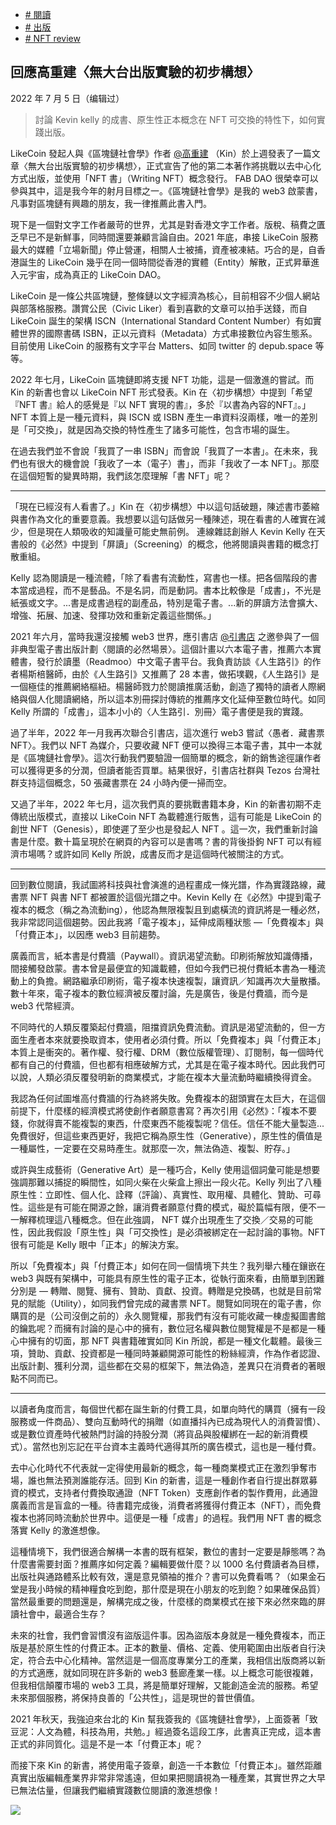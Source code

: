 +   [# 閱讀](https://matters.town/tags/30-%E9%96%B1%E8%AE%80)
+   [# 出版](https://matters.town/tags/1604-%E5%87%BA%E7%89%88)
+   [# NFT review](https://matters.town/tags/105989-NFT-review)

## 回應高重建〈無大台出版實驗的初步構想〉

2022 年 7 月 5 日（编辑过）

>討論 Kevin kelly 的成書、原生性正本概念在 NFT 可交換的特性下，如何實踐出版。

LikeCoin 發起人與《區塊鏈社會學》作者 ﻿[@高重建](https://matters.town/@ckxpress)﻿ （Kin）於上週發表了一篇文章〈無大台出版實驗的初步構想〉，正式宣告了他的第二本著作將挑戰以去中心化方式出版，並使用「NFT 書」（Writing NFT）概念發行。 FAB DAO 很榮幸可以參與其中，這是我今年的射月目標之一。《區塊鏈社會學》是我的 web3 啟蒙書，凡事對區塊鏈有興趣的朋友，我一律推薦此書入門。

現下是一個對文字工作者嚴苛的世界，尤其是對香港文字工作者。版稅、稿費之匱乏早已不是新鮮事，同時間還要兼顧言論自由。2021 年底，串接 LikeCoin 服務最大的媒體「立場新聞」停止營運，相關人士被捕，資產被凍結。巧合的是，自香港誕生的 LikeCoin 幾乎在同一個時間從香港的實體（Entity）解散，正式昇華進入元宇宙，成為真正的 LikeCoin DAO。

LikeCoin 是一條公共區塊鏈，整條鏈以文字經濟為核心，目前相容不少個人網站與部落格服務。讚賞公民（Civic Liker）看到喜歡的文章可以拍手送錢，而自 LikeCoin 誕生的架構 ISCN（International Standard Content Number）有如實體世界的國際書碼 ISBN，正以元資料（Metadata）方式串接數位內容生態系。目前使用 LikeCoin 的服務有文字平台 Matters、如同 twitter 的 depub.space 等等。

2022 年七月，LikeCoin 區塊鏈即將支援 NFT 功能，這是一個激進的嘗試。而 Kin 的新書也會以 LikeCoin NFT 形式發表。Kin 在〈初步構想〉中提到「希望『NFT 書』給人的感覺是『以 NFT 實現的書』，多於『以書為內容的NFT』。」NFT 本質上是一種元資料，與 ISCN 或 ISBN 產生一串資料沒兩樣，唯一的差別是「可交換」，就是因為交換的特性產生了諸多可能性，包含市場的誕生。

在過去我們並不會說「我買了一串 ISBN」而會說「我買了一本書」。在未來，我們也有很大的機會說「我收了一本（電子）書」，而非「我收了一本 NFT」。那麼在這個短暫的變異時期，我們該怎麼理解「書 NFT」呢？

* * *

「現在已經沒有人看書了。」Kin 在〈初步構想〉中以這句話破題，陳述書市萎縮與書作為文化的重要意義。我想要以這句話做另一種陳述，現在看書的人確實在減少，但是現在人類吸收的知識量可能史無前例。 連線雜誌創辦人 Kevin Kelly 在天書般的《必然》中提到「屏讀」（Screening）的概念，他將閱讀與書籍的概念打散重組。

Kelly 認為閱讀是一種流體，「除了看書有流動性，寫書也一樣。把各個階段的書本當成過程，而不是藝品。不是名詞，而是動詞。書本比較像是「成書」，不光是紙張或文字。...書是成書過程的副產品，特別是電子書。...新的屏讀方法會擴大、增強、拓展、加速、發揮功效和重新定義這些關係。」

2021 年六月，當時我還沒接觸 web3 世界，應引書店 ﻿[@引書店](https://matters.town/@Reference)﻿ 之邀參與了一個非典型電子書出版計劃〈閱讀的必然場景〉。這個計畫以六本電子書，推薦六本實體書，發行於讀墨（Readmoo）中文電子書平台。我負責訪談《人生路引》的作者楊斯棓醫師，由於《人生路引》又推薦了 28 本書，做拓墣觀，《人生路引》是一個極佳的推薦網絡樞紐。楊醫師戮力於閱讀推廣活動，創造了獨特的讀者人際網絡與個人化閱讀網絡，所以這本別冊探討傳統的推薦序文化延伸至數位時代。如同 Kelly 所謂的「成書」，這本小小的〈人生路引．別冊〉電子書便是我的實踐。

過了半年，2022 年一月我再次聯合引書店，這次進行 web3 嘗試〈愚者．藏書票 NFT〉。我們以 NFT 為媒介，只要收藏 NFT 便可以換得三本電子書，其中一本就是《區塊鏈社會學》。這次行動我們要驗證一個簡單的概念，新的銷售途徑讓作者可以獲得更多的分潤，但讀者能否買單。結果很好，引書店社群與 Tezos 台灣社群支持這個概念，50 張藏書票在 24 小時內便一掃而空。

又過了半年，2022 年七月，這次我們真的要挑戰書籍本身，Kin 的新書初期不走傳統出版模式，直接以 LikeCoin NFT 為載體進行販售，這有可能是 LikeCoin 的創世 NFT（Genesis），即使遲了至少也是發起人 NFT 。這一次，我們重新討論書是什麼。數十篇呈現於在網頁的內容可以是書嗎？書的背後掛鉤 NFT 可以有經濟市場嗎？或許如同 Kelly 所說，成書反而才是這個時代被關注的方式。

* * *

回到數位閱讀，我試圖將科技與社會演進的過程畫成一條光譜，作為實踐路線，藏書票 NFT 與書 NFT 都被置於這個光譜之中。Kevin Kelly 在《必然》中提到電子複本的概念（稱之為流動ing），他認為無限複製且到處橫流的資訊將是一種必然，我非常認同這個趨勢。因此我將「電子複本」，延伸成兩種狀態 —「免費複本」與「付費正本」，以因應 web3 目前趨勢。

廣義而言，紙本書是付費牆（Paywall）。資訊渴望流動。印刷術解放知識傳播，間接觸發啟蒙。書本曾是最便宜的知識載體，但如今我們已視付費紙本書為一種流動上的負擔。網路繼承印刷術，電子複本快速複製，讓資訊／知識再次大量散播。數十年來，電子複本的數位經濟被反覆討論，先是廣告，後是付費牆，而今是 web3 代幣經濟。

不同時代的人類反覆築起付費牆，阻擋資訊免費流動。資訊是渴望流動的，但一方面生產者本來就要換取資本，使用者必須付費。所以「免費複本」與「付費正本」本質上是衝突的。著作權、發行權、DRM（數位版權管理）、訂閱制，每一個時代都有自己的付費牆，但也都有相應破解方式，尤其是在電子複本時代。因此我們可以說，人類必須反覆發明新的商業模式，才能在複本大量流動時繼續換得資金。

我認為任何試圖堆高付費牆的行為終將失敗。免費複本的甜頭實在太巨大，在這個前提下，什麼樣的經濟模式將使創作者願意書寫？再次引用《必然》：「複本不要錢，你就得賣不能複製的東西，什麼東西不能複製呢？信任。信任不能大量製造...免費很好，但這些東西更好，我把它稱為原生性（Generative），原生性的價值是一種屬性，一定要在交易時產生。就那麼一次，無法偽造、複製、貯存。」

或許與生成藝術（Generative Art）是一種巧合，Kelly 使用這個詞彙可能是想要強調那難以捕捉的瞬間性，如同火柴在火柴盒上擦出一段火花。Kelly 列出了八種原生性：立即性、個人化、詮釋（評論）、真實性、取用權、具體化、贊助、可尋性。這些是有可能在開源之餘，讓消費者願意付費的模式，礙於篇幅有限，便不一一解釋梳理這八種概念。但在此強調， NFT 媒介出現產生了交換／交易的可能性，因此我假設「原生性」與「可交換性」是必須被綁定在一起討論的事物。NFT 很有可能是 Kelly 眼中「正本」的解決方案。

所以「免費複本」與「付費正本」如何在同一個情境下共生？我列舉六種在鑲嵌在 web3 與既有架構中，可能具有原生性的電子正本，從執行面來看，由簡單到困難分別是 — 轉贈、閱覽、擁有、贊助、貢獻、投資。轉贈是兌換碼，也就是目前常見的賦能（Utility），如同我們曾完成的藏書票 NFT。閱覽如同現在的電子書，你購買的是（公司沒倒之前的）永久閱覽權，那我們有沒有可能收藏一棟虛擬圖書館的鑰匙呢？而擁有討論的是心中的擁有，數位冠名權與數位閱覽權是不是都是一種心中擁有的切面，那 NFT 與書籍確實如同 Kin 所說，都是一種文化載體。最後三項，贊助、貢獻、投資都是一種同時兼顧開源可能性的粉絲經濟，作為作者認證、出版計劃、獲利分潤，這些都在交易的框架下，無法偽造，差異只在消費者的著眼點不同而已。

* * *

以讀者角度而言，每個世代都在誕生新的付費工具，如單向時代的購買（擁有一段服務或一件商品）、雙向互動時代的捐贈（如直播抖內已成為現代人的消費習慣）、或是數位資產時代被熱門討論的持股分潤（將貨品與股權綁在一起的新消費模式）。當然也別忘記在平台資本主義時代適得其所的廣告模式，這也是一種付費。

去中心化時代不代表就一定得使用最新的概念，每一種商業模式正在激烈爭奪市場，誰也無法預測誰能存活。回到 Kin 的新書，這是一種創作者自行提出群眾募資的模式，支持者付費換取通證（NFT Token）支應創作者的製作費用，此通證廣義而言是盲盒的一種。待書籍完成後，消費者將獲得付費正本（NFT），而免費複本也將同時流動於世界中。這便是一種「成書」的過程。我們用 NFT 書的概念落實 Kelly 的激進想像。

這種情境下，我們很適合解構一本書的既有框架，數位的書封一定要是靜態嗎？為什麼書需要封面？推薦序如何定義？編輯要做什麼？以 1000 名付費讀者為目標，出版社與通路體系比較有效，還是意見領袖的推介？書可以免費看嗎？（如果金石堂是我小時候的精神糧食吃到飽，那什麼是現在小朋友的吃到飽？如果確保品質）當然最重要的問題還是，解構完成之後，什麼樣的商業模式在接下來必然來臨的屏讀社會中，最適合生存？

未來的社會，我們會習慣沒有盜版這件事。因為盜版本身就是一種免費複本，而正版是基於原生性的付費正本。正本的數量、價格、定義、使用範圍由出版者自行決定，符合去中心化精神。當然這是一個高度專業分工的產業，我相信出版商將以新的方式適應，就如同現在許多新的 web3 藝廊產業一樣。以上概念可能很複雜，但我相信顛覆市場的 web3 工具，將是簡單好理解，又能創造金流的服務。希望未來那個服務，將保持良善的「公共性」，這是現世的普世價值。

2021 年秋天，我強迫來台北的 Kin 幫我簽我的《區塊鏈社會學》，上面簽著「致豆泥：人文為體，科技為用，共勉。」經過簽名這段工序，此書真正完成，這本書正式的非同質化。這是不是一本「付費正本」呢？

而接下來 Kin 的新書，將使用電子簽章，創造一千本數位「付費正本」。雖然距離真實出版編輯產業界非常非常遙遠，但如果把閱讀視為一種產業，其實世界之大早已無法估量，但讓我們繼續實踐數位閱讀的激進想像！

 ![](https://assets.matters.news/embed/7e046a5a-db18-49fe-9a54-d6eb30217da1.jpeg)
